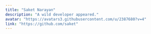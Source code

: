 ```yaml
---
title: "Saket Narayan"
description: "A wild developer appeared."
avatar: "https://avatars3.githubusercontent.com/u/2387680?v=4"
link: "https://github.com/saket"
---
```

